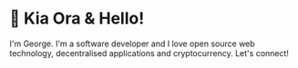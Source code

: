 # :wave: Kia Ora & Hello!

I'm George. I'm a software developer and I love open source web technology, decentralised applications and cryptocurrency. Let's connect!
